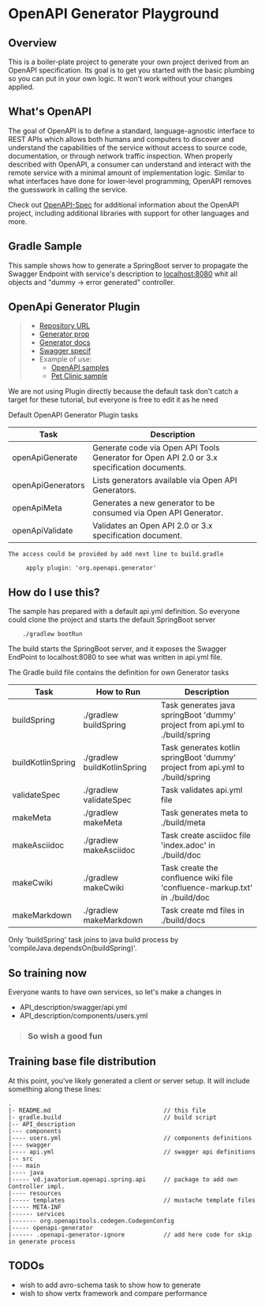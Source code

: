 # OpenAPI Generator Playground 

## Overview
This is a boiler-plate project to generate your own project derived from an OpenAPI specification.
Its goal is to get you started with the basic plumbing so you can put in your own logic.
It won't work without your changes applied.

## What's OpenAPI
The goal of OpenAPI is to define a standard, language-agnostic interface to REST APIs which allows both humans and computers to discover and understand the capabilities of the service without access to source code, documentation, or through network traffic inspection.
When properly described with OpenAPI, a consumer can understand and interact with the remote service with a minimal amount of implementation logic.
Similar to what interfaces have done for lower-level programming, OpenAPI removes the guesswork in calling the service.

Check out [OpenAPI-Spec](https://github.com/OAI/OpenAPI-Specification) for additional information about the OpenAPI project, including additional libraries with support for other languages and more. 

## Gradle Sample
This sample shows how to generate a SpringBoot server to propagate the Swagger Endpoint with service's description to [localhost:8080](http://localhost:8080/swagger-ui.html) whit all objects and "dummy -> error generated" controller.

## OpenApi Generator Plugin
> - [Repository URL](https://mvnrepository.com/artifact/org.openapitools/openapi-generator-gradle-plugin)
> - [Generator prop](https://github.com/OpenAPITools/openapi-generator/tree/master/docs/generators)
> - [Generator docs](https://openapi-generator.tech/docs/plugins)
> - [Swagger specif](https://swagger.io/docs/specification/about/)
> - Example of use: 
>   - [OpenAPI samples](https://github.com/OpenAPITools/openapi-generator/tree/master/samples)
>   - [Pet Clinic sample](https://github.com/gantsign/spring-petclinic-openapi)

We are not using Plugin directly because the default task don't catch a target for these tutorial, but everyone is free to edit it as he need

Default OpenAPI Generator Plugin tasks

|Task	            |Description                                |
| ----------------- | ----------------------------------------- |
|openApiGenerate	|Generate code via Open API Tools Generator for Open API 2.0 or 3.x specification documents. |
|openApiGenerators	|Lists generators available via Open API Generators. |                                  
|openApiMeta	    |Generates a new generator to be consumed via Open API Generator. |
|openApiValidate	|Validates an Open API 2.0 or 3.x specification document. |

    The access could be provided by add next line to build.gradle
```
     apply plugin: 'org.openapi.generator'
```

## How do I use this?
The sample has prepared with a default api.yml definition. So everyone could clone the project and starts the default SpringBoot server

```
    ./gradlew bootRun
```
The build starts the SpringBoot server, and it exposes the Swagger EndPoint to localhost:8080 to see what was written in api.yml file.

The Gradle build file contains the definition for own Generator tasks

|Task           |How to Run         |Description                |
| ------------- | ----------------- | ------------------------- |
| buildSpring   | ./gradlew buildSpring | Task generates java springBoot 'dummy' project from api.yml to ./build/spring |
| buildKotlinSpring | ./gradlew buildKotlinSpring | Task generates kotlin springBoot 'dummy' project from api.yml to ./build/spring |
| validateSpec  | ./gradlew validateSpec | Task validates api.yml file |
| makeMeta      | ./gradlew makeMeta | Task generates meta to ./build/meta |
| makeAsciidoc  | ./gradlew makeAsciidoc | Task create asciidoc file 'index.adoc' in ./build/doc |
| makeCwiki     | ./gradlew makeCwiki | Task create the confluence wiki file 'confluence-markup.txt' in ./build/doc |
| makeMarkdown  | ./gradlew makeMarkdown | Task create md files in ./build/docs |

Only 'buildSpring' task joins to java build process by 'compileJava.dependsOn(buildSpring)'.

## So training now
Everyone wants to have own services, so let's make a changes in
 - API_description/swagger/api.yml
 - API_description/components/users.yml

  > ### So wish a good fun  
  
## Training base file distribution
At this point, you've likely generated a client or server setup.
It will include something along these lines:

```
.
|- README.md                                // this file
|- gradle.build                             // build script
|-- API_description
|--- components
|---- users.yml                             // components definitions
|--- swagger
|---- api.yml                               // swagger api definitions
|-- src
|--- main
|---- java
|----- vd.javatorium.openapi.spring.api     // package to add own Controller impl.
|---- resources
|----- templates                            // mustache template files
|----- META-INF
|------ services
|------- org.openapitools.codegen.CodegenConfig
|----- openapi-generator
|------ .openapi-generator-ignore           // add here code for skip in generate process
```

## TODOs
 - wish to add avro-schema task to show how to generate
 - wish to show vertx framework and compare performance
